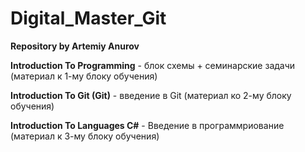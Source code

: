 # Digital_Master_Git
**Repository by Artemiy Anurov**

**Introduction To Programming** - блок схемы + семинарские задачи (материал к 1-му блоку обучения)

**Introduction To Git (Git)** - введение в Git (материал ко 2-му блоку обучения)

**Introduction To Languages С#** - Введение в программриование (материал к 3-му блоку обучения)

